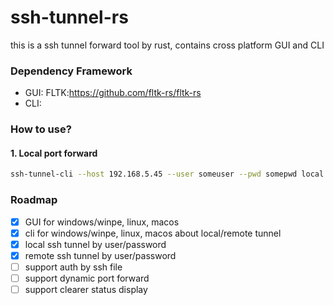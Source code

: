 # ssh-tunnel-rs
this is a ssh tunnel forward tool by rust, contains cross platform GUI and CLI

### Dependency Framework
- GUI: FLTK:https://github.com/fltk-rs/fltk-rs
- CLI: 

### How to use?

#### 1. Local port forward
```sh
ssh-tunnel-cli --host 192.168.5.45 --user someuser --pwd somepwd local --local-port 3316 --remote-host 192.168.5.36 --remote-port 3306
```

### Roadmap
- [x] GUI for windows/winpe, linux, macos
- [x] cli for windows/winpe, linux, macos about local/remote tunnel
- [x] local ssh tunnel by user/password
- [x] remote ssh tunnel by user/password
- [ ] support auth by ssh file
- [ ] support dynamic port forward
- [ ] support clearer status display
